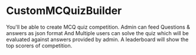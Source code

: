 # CustomMCQuizBuilder

You'll be able to create MCQ quiz competition. Admin can feed Questions & answers as json format
And Multiple users can solve the quiz which will be evaluated against answers provided by admin.
A leaderboard will show the top scorers of competition.
